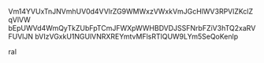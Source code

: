Vm14YVUxTnJNVmhUV0d4VVlrZG9WMWxzVWxkVmJGcHlWV3RPVlZKclZqVlVW
bEpUWVd4WmQyTkZUbFpTCmJFWXpWWHBDVDJSSFNrbFZiV3hTQ2xaRVFUVlJN
bVIzVGxkU1NGUlVNRXREYmtvMFlsRTlQUW9LYm5SeQoKenlp

ral
